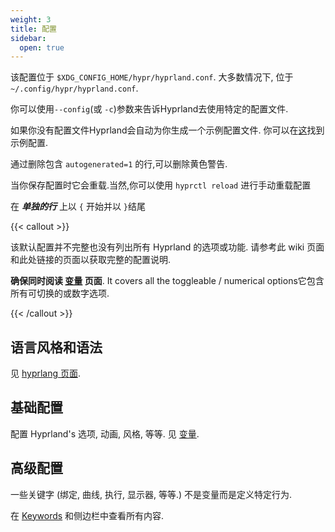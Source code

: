 ```yaml
---
weight: 3
title: 配置
sidebar:
  open: true
---
```


该配置位于 `$XDG_CONFIG_HOME/hypr/hyprland.conf`. 大多数情况下,
位于 `~/.config/hypr/hyprland.conf`.

你可以使用`--config`(或 `-c`)参数来告诉Hyprland去使用特定的配置文件.

如果你没有配置文件Hyprland会自动为你生成一个示例配置文件. 
你可以在[这](https://github.com/hyprwm/Hyprland/blob/main/example/hyprland.conf)找到示例配置.

通过删除包含 `autogenerated=1` 的行,可以删除黄色警告.

当你保存配置时它会重载.当然,你可以使用 `hyprctl reload` 进行手动重载配置

在 **_单独的行_** 上以 `{` 开始并以 `}`结尾

{{< callout >}}

该默认配置并不完整也没有列出所有 Hyprland 的选项或功能.
请参考此 wiki 页面和此处链接的页面以获取完整的配置说明.

**确保同时阅读 [变量](./Variables) 页面**. 
It covers all the toggleable / numerical options它包含所有可切换的或数字选项.

{{< /callout >}}

## 语言风格和语法

见 [hyprlang 页面](../Hypr-Ecosystem/hyprlang).

## 基础配置

配置 Hyprland's 选项, 动画, 风格, 等等. 见
[变量](./Variables).

## 高级配置

一些关键字 (绑定, 曲线, 执行, 显示器, 等等.) 不是变量而是定义特定行为.

在 [Keywords](./Keywords) 和侧边栏中查看所有内容.
